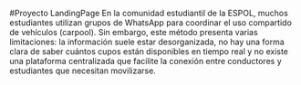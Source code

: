 #Proyecto LandingPage
En la comunidad estudiantil de la ESPOL, muchos estudiantes utilizan grupos de WhatsApp para coordinar el uso compartido de vehículos (carpool). Sin embargo, este método presenta varias limitaciones: la información suele estar desorganizada, no hay una forma clara de saber cuántos cupos están disponibles en tiempo real y no existe una plataforma centralizada que facilite la conexión entre conductores y estudiantes que necesitan movilizarse.
